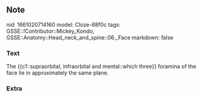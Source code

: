 ## Note
nid: 1661020714160
model: Cloze-88f0c
tags: GSSE::!Contributor::Mickey_Kondo, GSSE::Anatomy::Head_neck_and_spine::06._Face
markdown: false

### Text
The {{c1::supraorbital, infraorbital and mental::which three}} foramina of the face lie in approximately the same plane.

### Extra


